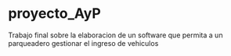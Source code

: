 # proyecto_AyP
Trabajo final sobre la elaboracion de un software que permita a un parqueadero gestionar el ingreso de vehiculos
